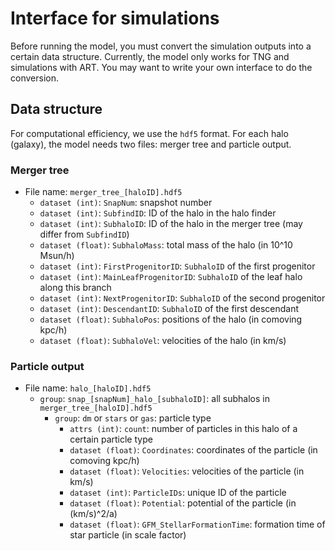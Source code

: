 # Interface for simulations

Before running the model, you must convert the simulation outputs into a certain data structure. Currently, the model only works for TNG and simulations with ART. You may want to write your own interface to do the conversion.

## Data structure

For computational efficiency, we use the `hdf5` format. For each halo (galaxy), the model needs two files: merger tree and particle output. 

### Merger tree

- File name: `merger_tree_[haloID].hdf5`
	- `dataset (int)`: `SnapNum`: snapshot number
	- `dataset (int)`: `SubfindID`: ID of the halo in the halo finder
	- `dataset (int)`: `SubhaloID`: ID of the halo in the merger tree (may differ from `SubfindID`)
	- `dataset (float)`: `SubhaloMass`: total mass of the halo (in 10^10 Msun/h)
	- `dataset (int)`: `FirstProgenitorID`: `SubhaloID` of the first progenitor
	- `dataset (int)`: `MainLeafProgenitorID`: `SubhaloID` of the leaf halo along this branch
	- `dataset (int)`: `NextProgenitorID`: `SubhaloID` of the second progenitor
	- `dataset (int)`: `DescendantID`: `SubhaloID` of the first descendant
	- `dataset (float)`: `SubhaloPos`: positions of the halo (in comoving kpc/h)
	- `dataset (float)`: `SubhaloVel`: velocities of the halo (in km/s)

### Particle output

- File name: `halo_[haloID].hdf5`
	- `group`: `snap_[snapNum]_halo_[subhaloID]`: all subhalos in `merger_tree_[haloID].hdf5`
		- `group`: `dm` or `stars` or `gas`: particle type
			- `attrs (int)`: `count`: number of particles in this halo of a certain particle type
			- `dataset (float)`: `Coordinates`: coordinates of the particle (in comoving kpc/h)
			- `dataset (float)`: `Velocities`: velocities of the particle (in km/s)
			- `dataset (int)`: `ParticleIDs`: unique ID of the particle
			- `dataset (float)`: `Potential`: potential of the particle (in (km/s)^2/a)
			- `dataset (float)`: `GFM_StellarFormationTime`: formation time of star particle (in scale factor)